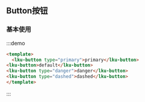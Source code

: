 ## Button按钮
### 基本使用

:::demo
```html
<template>
  <lku-button type="primary">primary</lku-button>
<lku-button>default</lku-button>
<lku-button type="danger">danger</lku-button>
<lku-button type="dashed">dashed</lku-button>
</template>
```
:::
